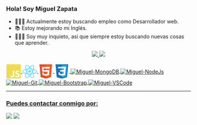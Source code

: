 ### Hola! Soy Miguel Zapata
- 👨🏻‍💻 Actualmente estoy buscando empleo como Desarrollador web.
- 📚 Estoy mejorando mi Inglés.
- 🤸🏻‍♂️ Soy muy inquieto, así que siempre estoy buscando nuevas cosas que aprender.

<div align="center">
  <a href="https://github.com/Miguel-Zapata">
  <img height="160em" src="https://github-readme-stats.vercel.app/api?username=Miguel-Zapata&show_icons=true&theme=tokyonight&include_all_commits=true&count_private=true"/>
  <img height="160em" src="https://github-readme-stats.vercel.app/api/top-langs/?username=Miguel-Zapata&layout=compact&langs_count=7&theme=tokyonight"/>
</div>
  
 <div style="display: inline_block"><br>
  <img align="center" alt="Miguel-Js" height="40" width="40" src="https://raw.githubusercontent.com/devicons/devicon/master/icons/javascript/javascript-plain.svg">
  <img align="center" alt="Miguel-React" height="40" width="40" src="https://raw.githubusercontent.com/devicons/devicon/master/icons/react/react-original.svg">
  <img align="center" alt="Miguel-HTML" height="40" width="40" src="https://raw.githubusercontent.com/devicons/devicon/master/icons/html5/html5-original.svg">
  <img align="center" alt="Miguel-CSS" height="40" width="40" src="https://raw.githubusercontent.com/devicons/devicon/master/icons/css3/css3-original.svg">
  <img align="center" alt="Miguel-MongoDB" height="40" width="40" src="https://cdn.jsdelivr.net/gh/devicons/devicon/icons/mongodb/mongodb-original.svg">
  <img align="center" alt="Miguel-NodeJs" height="40" width="40" src="https://cdn.jsdelivr.net/gh/devicons/devicon/icons/nodejs/nodejs-original.svg">
  <img align="center" alt="Miguel-Git" height="40" width="40" src="https://cdn.jsdelivr.net/gh/devicons/devicon/icons/git/git-original.svg">
  <img align="center" alt="Miguel-Bootstrap" height="40" width="40" src="https://cdn.jsdelivr.net/gh/devicons/devicon/icons/bootstrap/bootstrap-original.svg">
  <img align="center" alt="Miguel-VSCode" height="40" width="40" src="https://cdn.jsdelivr.net/gh/devicons/devicon/icons/vscode/vscode-original.svg">
</div>
  
  ***
  
  ### Puedes contactar conmigo por:
  <div>
    <a href="https://www.linkedin.com/in/miguel-zapata-fullstack-developer-junior/" target="_blank"><img src="https://img.shields.io/badge/-LinkedIn-%230077B5?style=for-the-badge&logo=linkedin&logoColor=white" target="_blank"></a>
    <a href = "mailto:miguelzapata.tr@gmail.com"><img src="https://img.shields.io/badge/Gmail-D14836?style=for-the-badge&logo=gmail&logoColor=white" target="_blank"></a>
  </div>
